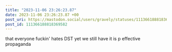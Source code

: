 ```yaml
---
title: "2023-11-06 23:26:23.87"
date: 2023-11-06 23:26:23.87 +00
post_uri: https://mastodon.social/users/gravely/statuses/111366188818369582
post_id: 111366188818369582
---
```

that everyone fuckin' hates DST yet we still have it is p effective propaganda



